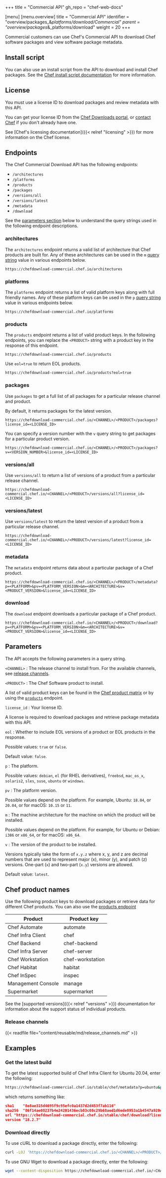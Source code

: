 +++
title = "Commercial API"
gh_repo = "chef-web-docs"

[menu]
  [menu.overview]
    title = "Commercial API"
    identifier = "overview/packages_&_platforms/download/Commercial"
    parent = "overview/packages_&_platforms/download"
    weight = 20
+++

Commercial customers can use Chef's Commercial API to download Chef software packages and view software package metadata.

## Install script

You can also use an install script from the API to download and install Chef packages. See the [Chef install script documentation](/chef_install_script/) for more information.

## License

You must use a license ID to download packages and review metadata with this API.

You can get your license ID from the [Chef Downloads portal](https://chef.io/downloads),
or [contact Chef](https://www.chef.io/contact-us) if you don't already have one.

See [Chef's licensing documentation]({{< relref "licensing" >}}) for more information on the Chef license.

## Endpoints

The Chef Commercial Download API has the following endpoints:

- `/architectures`
- `/platforms`
- `/products`
- `/packages`
- `/versions/all`
- `/versions/latest`
- `/metadata`
- `/download`

See the [parameters section](#parameters) below to understand the query strings used in the following endpoint descriptions.

### architectures

The `architectures` endpoint returns a valid list of architecture that Chef products are built for.
Any of these architectures can be used in the `m` [query string](#parameters) value in various endpoints below.

```plain
https://chefdownload-commercial.chef.io/architectures
```

### platforms

The `platforms` endpoint returns a list of valid platform keys along with full friendly names. Any of these platform keys can be used in the `p` [query string](#parameters) value in various endpoints below.

```plain
https://chefdownload-commercial.chef.io/platforms
```

### products

The `products` endpoint returns a list of valid product keys. In the following endpoints, you can replace the `<PRODUCT>` string with a product key in the response of this endpoint.

```plain
https://chefdownload-commercial.chef.io/products
```

Use `eol=true` to return EOL products.

```plain
https://chefdownload-commercial.chef.io/products?eol=true
```

### packages

Use `packages` to get a full list of all packages for a particular release channel and product.

By default, it returns packages for the latest version.

```plain
https://chefdownload-commercial.chef.io/<CHANNEL>/<PRODUCT>/packages?license_id=<LICENSE_ID>
```

You can specify a version number with the `v` query string to get packages for a particular product version.

```plain
https://chefdownload-commercial.chef.io/<CHANNEL>/<PRODUCT>/packages?v=<VERSION_NUMBER>&license_id=<LICENSE_ID>
```

### versions/all

Use `versions/all` to return a list of versions of a product from a particular release channel.

```plain
https://chefdownload-commercial.chef.io/<CHANNEL>/<PRODUCT>/versions/all?license_id=<LICENSE_ID>
```

### versions/latest

Use `versions/latest` to return the latest version of a product from a particular release channel.

```plain
https://chefdownload-commercial.chef.io/<CHANNEL>/<PRODUCT>/versions/latest?license_id=<LICENSE_ID>
```

### metadata

The `metadata` endpoint returns data about a particular package of a Chef product.

```plain
https://chefdownload-commercial.chef.io/<CHANNEL>/<PRODUCT>/metadata?p=<PLATFORM>&pv=<PLATFORM_VERSION>&m=<ARCHITECTURE>&v=<PRODUCT_VERSION>&license_id=<LICENSE_ID>
```

### download

The `download` endpoint downloads a particular package of a Chef product.

```plain
https://chefdownload-commercial.chef.io/<CHANNEL>/<PRODUCT>/download?p=<PLATFORM>&pv=<PLATFORM_VERSION>&m=<ARCHITECTURE>&v=<PRODUCT_VERSION>&license_id=<LICENSE_ID>
```

## Parameters

The API accepts the following parameters in a query string.

`<CHANNEL>`
: The release channel to install from. For the available channels, see [release channels](#release-channels).

`<PRODUCT>`
: The Chef Software product to install.

  A list of valid product keys can be found in the [Chef product matrix](https://github.com/chef/mixlib-install/blob/main/PRODUCT_MATRIX.md) or by using the [`products`](#products) endpoint.

`license_id`
: Your license ID.

  A license is required to download packages and retrieve package metadata with this API.

`eol`
: Whether to include EOL versions of a product or EOL products in the response.

  Possible values: `true` or `false`.

  Default value: `false`.

`p`
: The platform.

  Possible values: `debian`, `el` (for RHEL derivatives), `freebsd`, `mac_os_x`, `solaris2`, `sles`, `suse`, `ubuntu` or
  `windows`.

`pv`
: The platform version.

  Possible values depend on the platform. For example, Ubuntu: `18.04`, or `20.04`, or for macOS: `10.15` or `11`.

`m`
: The machine architecture for the machine on which the product will be installed.

  Possible values depend on the platform. For example, for
  Ubuntu or Debian: `i386` or `x86_64`, or for macOS: `x86_64`.

`v`
: The version of the product to be installed.

  Versions typically take the form of `x.y.z` where x, y, and z are decimal numbers that are used to represent major (x), minor (y), and patch (z) versions.
  One-part (`x`) and two-part (`x.y`) versions are allowed.

  Default value: `latest`.

## Chef product names

Use the following product keys to download packages or retrieve data for different Chef products.
You can also use the [products endpoint](#products)

| Product | Product key  |
| ------- | ------------ |
| Chef Automate | automate |
| Chef Infra Client | chef |
| Chef Backend | chef-backend |
| Chef Infra Server | chef-server |
| Chef Workstation | chef-workstation |
| Chef Habitat | habitat |
| Chef InSpec | inspec |
| Management Console | manage |
| Supermarket | supermarket |

See the [supported versions]({{< relref "versions" >}}) documentation for information about the support status of individual products.

### Release channels

{{< readfile file="content/reusable/md/release_channels.md" >}}

## Examples

### Get the latest build

To get the latest supported build of Chef Infra Client for Ubuntu 20.04, enter the following:

```sh
https://chefdownload-commercial.chef.io/stable/chef/metadata?p=ubuntu&pv=20.04&m=x86_64&license_id=<LICENSE_ID>
```

which returns something like:

```json
sha1	"8e8ae315d4695f9c95efc0a1437d2d453f7ab116"
sha256	"86f14ae08237b4e24201436ecb83c08c29b68aed1d6ede0953a1b4547a920e36"
url	"https://chefdownload-commercial.chef.io/stable/chef/download?license_id=<LICENSE_ID>&m=x86_64&p=ubuntu&pv=20.04"
version	"18.2.7"
```

### Download directly

To use cURL to download a package directly, enter the following:

```bash
curl -LOJ 'https://chefdownload-commercial.chef.io/<CHANNEL>/<PRODUCT>/download?p=<PLATFORM>&pv=<PLATFORM_VERSION>&m=<ARCHITECTURE>&license_id=<LICENSE_ID>'
```

To use GNU Wget to download a package directly, enter the following:

```bash
wget --content-disposition https://chefdownload-commercial.chef.io/<CHANNEL>/<PRODUCT>/download?p=<PLATFORM>&pv=<PLATFORM_VERSION>&m=<ARCHITECTURE>&license_id=<LICENSE_ID>
```
